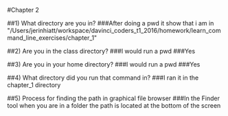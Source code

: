 #Chapter 2

##1) What directory are you in?
###After doing a pwd it show that i am in "/Users/jerinhiatt/workspace/davinci_coders_t1_2016/homework/learn_command_line_exercises/chapter_1"

##2) Are you in the class directory?
###I would run a pwd
###Yes

##3) Are you in your home directory?
###I would run a pwd
###Yes

##4) What directory did you run that command in?
###I ran it in the chapter_1 directory

##5) Process for finding the path in graphical file browser
###In the Finder tool when you are in a folder the path is located at the bottom of the screen
